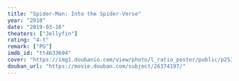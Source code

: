 ```yaml
---
title: "Spider-Man: Into the Spider-Verse"
year: "2018"
date: "2019-03-16"
theaters: ["Jellyfin"]
rating: "4-t"
remark: ["PG"]
imdb_id: "tt4633694"
cover: "https://img1.doubanio.com/view/photo/l_ratio_poster/public/p2535851348.jpg"
douban_url: "https://movie.douban.com/subject/26374197/"
---
```

